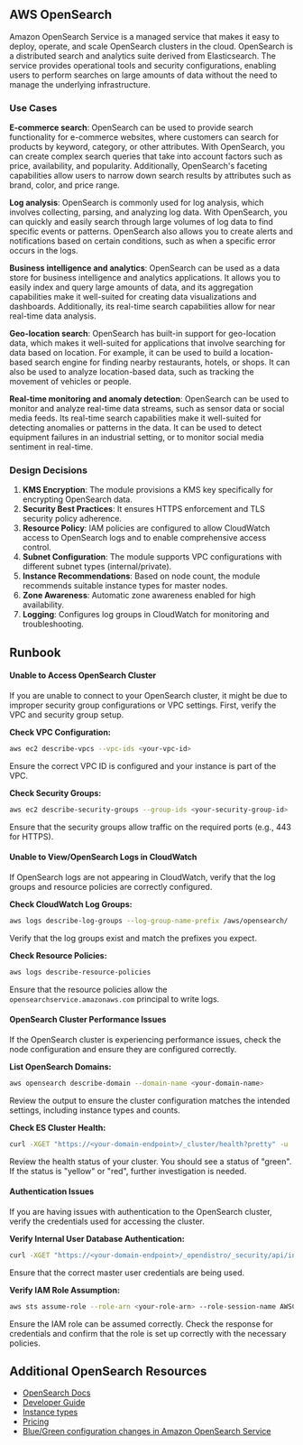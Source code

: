 ## AWS OpenSearch

Amazon OpenSearch Service is a managed service that makes it easy to deploy, operate, and scale OpenSearch clusters in the cloud. OpenSearch is a distributed search and analytics suite derived from Elasticsearch. The service provides operational tools and security configurations, enabling users to perform searches on large amounts of data without the need to manage the underlying infrastructure.

### Use Cases

**E-commerce search**: OpenSearch can be used to provide search functionality for e-commerce websites, where customers can search for products by keyword, category, or other attributes. With OpenSearch, you can create complex search queries that take into account factors such as price, availability, and popularity. Additionally, OpenSearch's faceting capabilities allow users to narrow down search results by attributes such as brand, color, and price range.

**Log analysis**: OpenSearch is commonly used for log analysis, which involves collecting, parsing, and analyzing log data. With OpenSearch, you can quickly and easily search through large volumes of log data to find specific events or patterns. OpenSearch also allows you to create alerts and notifications based on certain conditions, such as when a specific error occurs in the logs.

**Business intelligence and analytics**: OpenSearch can be used as a data store for business intelligence and analytics applications. It allows you to easily index and query large amounts of data, and its aggregation capabilities make it well-suited for creating data visualizations and dashboards. Additionally, its real-time search capabilities allow for near real-time data analysis.

**Geo-location search**: OpenSearch has built-in support for geo-location data, which makes it well-suited for applications that involve searching for data based on location. For example, it can be used to build a location-based search engine for finding nearby restaurants, hotels, or shops. It can also be used to analyze location-based data, such as tracking the movement of vehicles or people.

**Real-time monitoring and anomaly detection**: OpenSearch can be used to monitor and analyze real-time data streams, such as sensor data or social media feeds. Its real-time search capabilities make it well-suited for detecting anomalies or patterns in the data. It can be used to detect equipment failures in an industrial setting, or to monitor social media sentiment in real-time.

### Design Decisions

1. **KMS Encryption**: The module provisions a KMS key specifically for encrypting OpenSearch data.
2. **Security Best Practices**: It ensures HTTPS enforcement and TLS security policy adherence.
3. **Resource Policy**: IAM policies are configured to allow CloudWatch access to OpenSearch logs and to enable comprehensive access control.
4. **Subnet Configuration**: The module supports VPC configurations with different subnet types (internal/private).
5. **Instance Recommendations**: Based on node count, the module recommends suitable instance types for master nodes.
6. **Zone Awareness**: Automatic zone awareness enabled for high availability.
7. **Logging**: Configures log groups in CloudWatch for monitoring and troubleshooting.

## Runbook

#### Unable to Access OpenSearch Cluster

If you are unable to connect to your OpenSearch cluster, it might be due to improper security group configurations or VPC settings. First, verify the VPC and security group setup.

**Check VPC Configuration:**

```sh
aws ec2 describe-vpcs --vpc-ids <your-vpc-id>
```

Ensure the correct VPC ID is configured and your instance is part of the VPC.

**Check Security Groups:**

```sh
aws ec2 describe-security-groups --group-ids <your-security-group-id>
```

Ensure that the security groups allow traffic on the required ports (e.g., 443 for HTTPS).

#### Unable to View/OpenSearch Logs in CloudWatch

If OpenSearch logs are not appearing in CloudWatch, verify that the log groups and resource policies are correctly configured.

**Check CloudWatch Log Groups:**

```sh
aws logs describe-log-groups --log-group-name-prefix /aws/opensearch/
```

Verify that the log groups exist and match the prefixes you expect.

**Check Resource Policies:**

```sh
aws logs describe-resource-policies
```

Ensure that the resource policies allow the `opensearchservice.amazonaws.com` principal to write logs.

#### OpenSearch Cluster Performance Issues

If the OpenSearch cluster is experiencing performance issues, check the node configuration and ensure they are configured correctly.

**List OpenSearch Domains:**

```sh
aws opensearch describe-domain --domain-name <your-domain-name>
```

Review the output to ensure the cluster configuration matches the intended settings, including instance types and counts.

**Check ES Cluster Health:**

```sh
curl -XGET "https://<your-domain-endpoint>/_cluster/health?pretty" -u 'username:password'
```

Review the health status of your cluster. You should see a status of "green". If the status is "yellow" or "red", further investigation is needed.

#### Authentication Issues

If you are having issues with authentication to the OpenSearch cluster, verify the credentials used for accessing the cluster.

**Verify Internal User Database Authentication:**

```sh
curl -XGET "https://<your-domain-endpoint>/_opendistro/_security/api/internalusers" -u 'username:password'
```

Ensure that the correct master user credentials are being used.

**Verify IAM Role Assumption:**

```sh
aws sts assume-role --role-arn <your-role-arn> --role-session-name AWSCLI-Session
```

Ensure the IAM role can be assumed correctly. Check the response for credentials and confirm that the role is set up correctly with the necessary policies.

## Additional OpenSearch Resources

* [OpenSearch Docs](https://opensearch.org/)
* [Developer Guide](https://docs.aws.amazon.com/opensearch-service/latest/developerguide/what-is.html)
* [Instance types](https://instances.vantage.sh/opensearch/)
* [Pricing](https://aws.amazon.com/opensearch-service/pricing/)
* [Blue/Green configuration changes in Amazon OpenSearch Service](https://docs.aws.amazon.com/opensearch-service/latest/developerguide/managedomains-configuration-changes.html)
